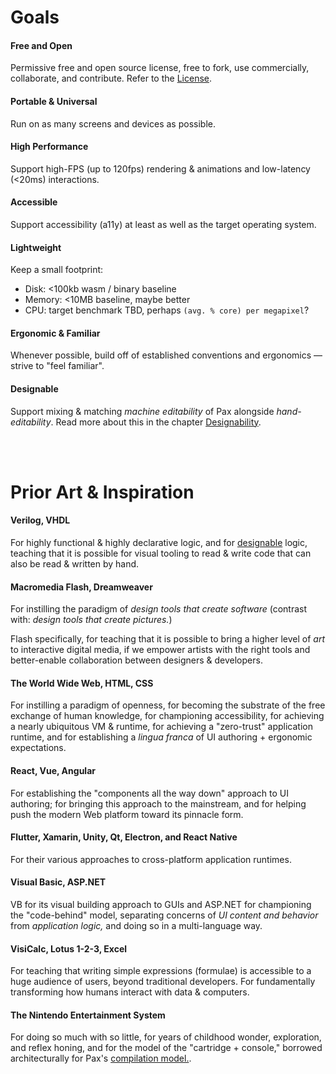 # Goals

#### Free and Open
Permissive free and open source license, free to fork, use commercially, collaborate, and contribute.  Refer to the [License](https://www.github.com/pax-lang/pax-lang/blob/master/LICENSE.md).

#### Portable & Universal
Run on as many screens and devices as possible.

#### High Performance
Support high-FPS (up to 120fps) rendering & animations and low-latency (<20ms) interactions.

#### Accessible
Support accessibility (a11y) at least as well as the target operating system.

#### Lightweight
Keep a small footprint:
 - Disk: <100kb wasm / binary baseline
 - Memory: <10MB baseline, maybe better
 - CPU: target benchmark TBD, perhaps `(avg. % core) per megapixel`?

#### Ergonomic & Familiar
Whenever possible, build off of established conventions and ergonomics — strive to "feel familiar".

#### Designable
Support mixing & matching _machine editability_ of Pax alongside _hand-editability_.  Read more about this in the chapter [Designability](./reference-designability.md).

<br />
<br />

# Prior Art & Inspiration

#### Verilog, VHDL
For highly functional & highly declarative logic, and for [designable](./reference-designability.md) logic, teaching that it is possible for visual tooling to read & write code that can also be read & written by hand.

#### Macromedia Flash, Dreamweaver
For instilling the paradigm of _design tools that create software_ (contrast with: _design tools that create pictures._)  

Flash specifically, for teaching that it is possible to bring a higher level of _art_ to interactive digital media, if we empower artists with the right tools and better-enable collaboration between designers & developers.

#### The World Wide Web, HTML, CSS
For instilling a paradigm of openness, for becoming the substrate of the free exchange of human knowledge, for championing accessibility, for achieving a nearly ubiquitous VM & runtime, for achieving a "zero-trust" application runtime, and for establishing a _lingua franca_ of UI authoring + ergonomic expectations.

#### React, Vue, Angular
For establishing the "components all the way down" approach to UI authoring; for bringing this approach to the mainstream, and for helping push the modern Web platform toward its pinnacle form.

#### Flutter, Xamarin, Unity, Qt, Electron, and React Native
For their various approaches to cross-platform application runtimes.

#### Visual Basic, ASP.NET
VB for its visual building approach to GUIs and ASP.NET for championing the "code-behind" model, separating concerns of _UI content and behavior_ from _application logic,_ and doing so in a multi-language way.

#### VisiCalc, Lotus 1-2-3, Excel
For teaching that writing simple expressions (formulae) is accessible to a huge audience of users, beyond traditional developers.  For fundamentally transforming how humans interact with data & computers.

#### The Nintendo Entertainment System
For doing so much with so little, for years of childhood wonder, exploration, and reflex honing, and for the model of the "cartridge + console," borrowed architecturally for Pax's [compilation model.](./reference-compilation-model.md).